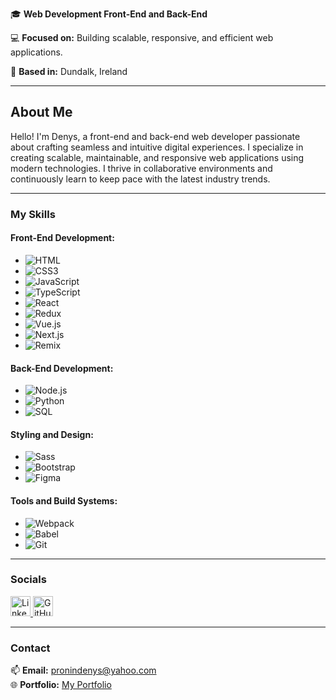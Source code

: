 🎓 **Web Development Front-End and Back-End**  

💻 **Focused on:** Building scalable, responsive, and efficient web applications.  

📍 **Based in:** Dundalk, Ireland  

---

## About Me

Hello! I'm Denys, a front-end and back-end web developer passionate about crafting seamless and intuitive digital experiences. I specialize in creating scalable, maintainable, and responsive web applications using modern technologies. I thrive in collaborative environments and continuously learn to keep pace with the latest industry trends.

---

### My Skills

#### Front-End Development:
- ![HTML](https://img.shields.io/badge/HTML-E34F26?style=for-the-badge&logo=html5&logoColor=white)
- ![CSS3](https://img.shields.io/badge/CSS-1572B6?style=for-the-badge&logo=css3&logoColor=white)
- ![JavaScript](https://img.shields.io/badge/JavaScript-F7DF1E?style=for-the-badge&logo=javascript&logoColor=black)
- ![TypeScript](https://img.shields.io/badge/TypeScript-007ACC?style=for-the-badge&logo=typescript&logoColor=white)
- ![React](https://img.shields.io/badge/React-61DAFB?style=for-the-badge&logo=react&logoColor=black)
- ![Redux](https://img.shields.io/badge/Redux-764ABC?style=for-the-badge&logo=redux&logoColor=white)
- ![Vue.js](https://img.shields.io/badge/Vue.js-4FC08D?style=for-the-badge&logo=vuedotjs&logoColor=white)
- ![Next.js](https://img.shields.io/badge/Next.js-000000?style=for-the-badge&logo=nextdotjs&logoColor=white)
- ![Remix](https://img.shields.io/badge/Remix-FF3D00?style=for-the-badge&logo=remix&logoColor=white)

#### Back-End Development:
- ![Node.js](https://img.shields.io/badge/Node.js-339933?style=for-the-badge&logo=nodedotjs&logoColor=white)
- ![Python](https://img.shields.io/badge/Python-3776AB?style=for-the-badge&logo=python&logoColor=white)
- ![SQL](https://img.shields.io/badge/SQL-4479A1?style=for-the-badge&logo=mysql&logoColor=white)

#### Styling and Design:
- ![Sass](https://img.shields.io/badge/Sass-CC6699?style=for-the-badge&logo=sass&logoColor=white)
- ![Bootstrap](https://img.shields.io/badge/Bootstrap-563D7C?style=for-the-badge&logo=bootstrap&logoColor=white)
- ![Figma](https://img.shields.io/badge/Figma-F24E1E?style=for-the-badge&logo=figma&logoColor=white)

#### Tools and Build Systems:
- ![Webpack](https://img.shields.io/badge/Webpack-8DD6F9?style=for-the-badge&logo=webpack&logoColor=black)
- ![Babel](https://img.shields.io/badge/Babel-F9DC3E?style=for-the-badge&logo=babel&logoColor=black)
- ![Git](https://img.shields.io/badge/Git-F05032?style=for-the-badge&logo=git&logoColor=white)

---

### Socials

<p align="left">
<a href="https://www.linkedin.com/in/denys-pronin-b00a872b0/" target="_blank" rel="noreferrer">
  <img src="https://raw.githubusercontent.com/danielcranney/readme-generator/main/public/icons/socials/linkedin.svg" width="32" height="32" alt="LinkedIn" />
</a>
<a href="https://github.com/ProninDenys" target="_blank" rel="noreferrer">
  <img src="https://raw.githubusercontent.com/danielcranney/readme-generator/main/public/icons/socials/github.svg" width="32" height="32" alt="GitHub" />
</a>
</p>

---

### Contact

📫 **Email:** [pronindenys@yahoo.com](mailto:pronindenys@yahoo.com)  
🌐 **Portfolio:** [My Portfolio](https://www.pronindenys.com)
